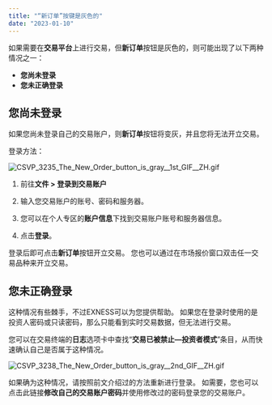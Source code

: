 ```yaml
---
title: "“新订单”按键是灰色的"
date: "2023-01-10"
---
```


如果需要在**交易平台**上进行交易，但**新订单**按钮是灰色的，则可能出现了以下两种情况之一：

- **您尚未登录**
- **您未正确登录**

## 您尚未登录

如果您尚未登录自己的交易账户，则**新订单**按钮将变灰，并且您将无法开立交易。

登录方法：

![CSVP_3235_The_New_Order_button_is_gray__1st_GIF__ZH.gif](https://get.exness.help/hc/article_attachments/7368069423762/CSVP_3235_The_New_Order_button_is_gray__1st_GIF__ZH.gif)

1. 前往**文件 > 登录到交易账户**
2. 输入您交易账户的账号、密码和服务器。

1. 您可以在个人专区的**账户信息**下找到交易账户账号和服务器信息。

4. 点击**登录**。

登录后即可点击**新订单**按钮开立交易。 您也可以通过在市场报价窗口双击任一交易品种来开立交易。

## 您未正确登录

这种情况有些棘手，不过EXNESS可以为您提供帮助。 如果您在登录时使用的是投资人密码或只读密码，那么只能看到实时交易数据，但无法进行交易。

您可以在交易终端的**日志**选项卡中查找“**交易已被禁止—投资者模式**”条目，从而快速确认自己是否属于这种情况。

![CSVP_3238_The_New_Order_button_is_gray__2nd_GIF__ZH.gif](https://get.exness.help/hc/article_attachments/7039030075154/CSVP_3238_The_New_Order_button_is_gray__2nd_GIF__ZH.gif)

如果确为这种情况，请按照前文介绍过的方法重新进行登录。 如需要，您也可以点击此链接**修改自己的交易账户密码**并使用修改过的密码登录您的交易账户。
